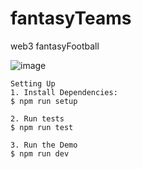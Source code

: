 # fantasyTeams

web3 fantasyFootball

![image](https://user-images.githubusercontent.com/83500098/204089812-ba260d01-1913-4feb-bdc1-e1577b40a07a.png)

```shell
Setting Up
1. Install Dependencies:
$ npm run setup

2. Run tests
$ npm run test

3. Run the Demo
$ npm run dev
```
